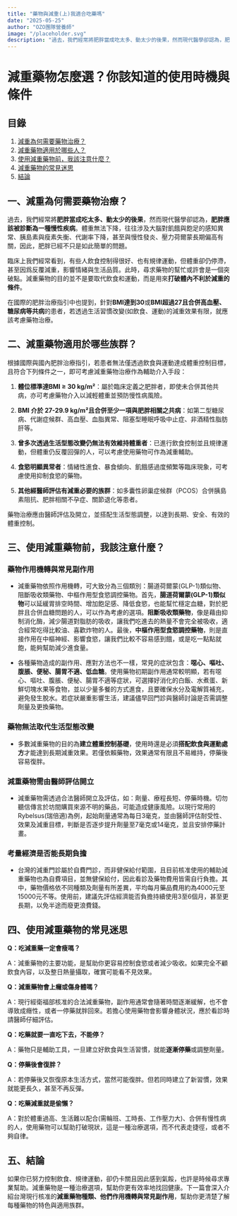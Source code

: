```yaml
---
title: "藥物與減重(上)我適合吃藥嗎"
date: "2025-05-25"
author: "OZO團隊營養師"
image: "/placeholder.svg"
description: "過去，我們經常將肥胖當成吃太多、動太少的後果，然而現代醫學卻認為，肥胖應該被診斷為一種慢性疾病。體重無法下降，往往涉及大腦對飢餓與飽足的感知異常、胰島素與瘦素失衡、代謝率下降，甚至與慢性發炎、壓力荷爾蒙長期偏高有關。"
---
```


# 減重藥物怎麼選？你該知道的使用時機與條件

## 目錄

1. [減重為何需要藥物治療？](#一減重為何需要藥物治療)
2. [減重藥物適用於哪些人？](#二減重藥物適用於哪些族群)
3. [使用減重藥物前，我該注意什麼？](#三使用減重藥物前我該注意什麼)
4. [減重藥物的常見迷思](#四使用減重藥物的常見迷思)
5. [結論](#五結論)

## 一、減重為何需要藥物治療？

過去，我們經常將**肥胖當成吃太多、動太少的後果**，然而現代醫學卻認為，**肥胖應該被診斷為一種慢性疾病**。體重無法下降，往往涉及大腦對飢餓與飽足的感知異常、胰島素與瘦素失衡、代謝率下降，甚至與慢性發炎、壓力荷爾蒙長期偏高有關，因此，肥胖已經不只是如此簡單的問題。

臨床上我們經常看到，有些人飲食控制得很好、也有規律運動，但體重卻仍停滯，甚至因爲反覆減重，影響情緒與生活品質。此時，尋求藥物的幫忙或許會是一個突破點。減重藥物的目的並不是要取代飲食和運動，而是用來**打破體內不利於減重的條件**。

在國際的肥胖治療指引中也提到，針對**BMI達到30**或**BMI超過27且合併高血壓、糖尿病等共病**的患者，若透過生活習慣改變(如飲食、運動)的減重效果有限，就應該考慮藥物治療。

## 二、減重藥物適用於哪些族群？

根據國際與國內肥胖治療指引，若患者無法僅透過飲食與運動達成體重控制目標，且符合下列條件之一，即可考慮減重藥物治療作為輔助介入手段：

1. **體位標準達BMI ≥ 30 kg/m²**：屬於臨床定義之肥胖者，即使未合併其他共病，亦可考慮藥物介入以減輕體重並預防慢性病風險。

2. **BMI 介於 27-29.9 kg/m²且合併至少一項與肥胖相關之共病**：如第二型糖尿病、代謝症候群、高血壓、血脂異常、阻塞型睡眠呼吸中止症、非酒精性脂肪肝等。

3. **曾多次透過生活型態改變仍無法有效維持體重者**：已進行飲食控制並且規律運動，但體重仍反覆回彈的人，可以考慮使用藥物可作為減重輔助。

4. **食慾明顯異常者**：情緒性進食、暴食傾向、飢餓感過度頻繁等臨床現象，可考慮使用抑制食慾的藥物。

5. **其他經醫師評估有減重必要的族群**：如多囊性卵巢症候群（PCOS）合併胰島素阻抗、肥胖相關不孕症、關節退化等患者。

藥物治療應由醫師評估及開立，並搭配生活型態調整，以達到長期、安全、有效的體重控制。

## 三、使用減重藥物前，我該注意什麼？

### 藥物作用機轉與常見副作用

- 減重藥物依照作用機轉，可大致分為三個類別：腸道荷爾蒙(GLP-1)類似物、阻斷吸收類藥物、中樞作用型食慾調控藥物。首先，**腸道荷爾蒙(GLP-1)類似物**可以延緩胃排空時間、增加飽足感、降低食慾，也能幫忙穩定血糖，對於肥胖且合併血糖問題的人，可以作為考慮的選項。**阻斷吸收類藥物**，像是藉由抑制消化酶，減少腸道對脂肪的吸收，讓我們吃進去的熱量不會完全被吸收，適合經常吃得比較油、喜歡炸物的人。最後，**中樞作用型食慾調控藥物**，則是直接作用在中樞神經、影響食慾，讓我們比較不容易感到餓，或是吃一點點就飽，能夠幫助減少進食量。

- 各種藥物造成的副作用、應對方法也不一樣，常見的症狀包含：**噁心、嘔吐、腹脹、便秘、腸胃不適、低血糖**。使用藥物初期副作用通常較明顯，若有噁心、嘔吐、腹脹、便秘、腸胃不適等症狀，可選擇好消化的白飯、水煮蛋、新鮮切塊水果等食物，並以少量多餐的方式進食，且要確保水分及電解質補充，避免發生脫水。若症狀嚴重影響生活，建議儘早回門診與醫師討論是否需調整劑量及更換藥物。

### 藥物無法取代生活型態改變

- 多數減重藥物的目的為**建立體重控制基礎**，使用時還是必須**搭配飲食與運動處方**才能達到長期減重效果。若僅依賴藥物，效果通常有限且不易維持，停藥後容易復胖。

### 減重藥物需由醫師評估開立

- 減重藥物需透過合法醫師開立及評估，如：劑量、療程長短、停藥時機。切勿聽信傳言於坊間購買來源不明的藥品，可能造成健康風險。以現行常用的Rybelsus(瑞倍適)為例，起始劑量通常為每日3毫克，並由醫師評估耐受性、效果及減重目標，判斷是否逐步提升劑量至7毫克或14毫克，並且安排停藥計畫。

### 考量經濟是否能長期負擔

- 台灣的減重門診屬於自費門診，而非健保給付範圍，且目前核准使用的輔助減重藥物也為自費項目，並無健保給付，因此看診及藥物費用皆需自行負擔。其中，藥物價格依不同種類及劑量有所差異，平均每月藥品費用約為4000元至15000元不等。使用前，建議先評估經濟能否負擔持續使用3至6個月，甚至更長期，以免半途而廢更浪費錢。

## 四、使用減重藥物的常見迷思

**Q：吃減重藥一定會瘦嗎？**

A：減重藥物的主要功能，是幫助你更容易控制食慾或者減少吸收。如果完全不顧飲食內容，以及整日熱量攝取，確實可能看不見效果。

**Q：減重藥物會上癮或傷身體嗎？**

A：現行經衛福部核准的合法減重藥物，副作用通常會隨著時間逐漸緩解，也不會導致成癮性，或者一停藥就胖回來。若擔心使用藥物會影響身體狀況，應於看診時請醫師仔細評估。

**Q：吃藥就要一直吃下去，不能停？**

A：藥物只是輔助工具，一旦建立好飲食與生活習慣，就能**逐漸停藥**或調整劑量。

**Q：停藥後會復胖？**

A：若停藥後又恢復原本生活方式，當然可能復胖。但若同時建立了新習慣，效果就能更長久，甚至不再反彈。

**Q：吃藥減重就是偷懶？**

A：對於體重過高、生活難以配合(需輪班、工時長、工作壓力大)、合併有慢性病的人，使用藥物可以幫助打破現狀，這是一種治療選項，而不代表走捷徑，或者不夠自律。

## 五、結論

如果你已努力控制飲食、規律運動，卻仍卡關且因此感到氣餒，也許是時候尋求專業幫助。減重藥物是一種治療選項，幫助你更有效率地找回健康。下一篇會深入介紹台灣現行核准的**減重藥物種類、他們作用機轉與常見副作用**，幫助你更清楚了解每種藥物的特色與適用族群。